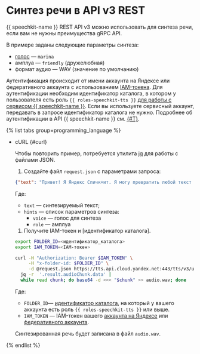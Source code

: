 # Синтез речи в API v3 REST

{{ speechkit-name }} REST API v3 можно использовать для синтеза речи, если вам не нужны преимущества gRPC API. 

В примере заданы следующие параметры синтеза:

* [голос](../voices.md) — `marina`
* амплуа — `friendly` (дружелюбная)
* формат аудио — WAV (значение по умолчанию)

Аутентификация происходит от имени аккаунта на Яндексе или федеративного аккаунта с использованием [IAM-токена](../../../iam/concepts/authorization/iam-token.md). Для аутентификации необходим идентификатор каталога, в котором у пользователя есть роль `{{ roles-speechkit-tts }}` [для работы с сервисом {{ speechkit-name }}](../../security/index.md). Если вы используете сервисный аккаунт, передавать в запросе идентификатор каталога не нужно. Подробнее об аутентификации в API {{ speechkit-name }} см. [{#T}](../../concepts/auth.md).

{% list tabs group=programming_language %}

- cURL {#curl}

  Чтобы повторить пример, потребуется утилита [jq](https://github.com/jqlang/jq) для работы с файлами JSON.

  1. Создайте файл `request.json` с параметрами запроса:

    ```json
    {"text": "Привет! Я Яндекс Спичк+ит. Я могу превратить любой текст в речь. Теперь и в+ы - можете!", "hints": [{"voice": "marina"}, {"role": "friendly"}]}
    ```

    Где:
    * `text` — синтезируемый текст;
    * `hints` — список параметров синтеза:
        * `voice` — голос для синтеза
        * `role` — амплуа


  1. Получите IAM-токен  и [идентификатор каталога]. 
    
    ```bash
    export FOLDER_ID=<идентификатор_каталога>
    export IAM_TOKEN=<IAM-токен>

    curl -H "Authorization: Bearer $IAM_TOKEN" \
         -H "x-folder-id: $FOLDER_ID" \
         -d @request.json https://tts.api.cloud.yandex.net:443/tts/v3/utteranceSynthesis | 
      jq -r  '.result.audioChunk.data' | 
      while read chunk; do base64 -d <<< "$chunk" >> audio.wav; done
    ```

    Где: 
    * `FOLDER_ID`— [идентификатор каталога](../../../resource-manager/operations/folder/get-id.md), на который у вашего аккаунта есть роль `{{ roles-speechkit-tts }}` или выше.
    * `IAM_TOKEN` — IAM-токен вашего [аккаунта на Яндексе](../../../iam/operations/iam-token/create.md) или [федеративного аккаунта](../../../iam/operations/iam-token/create-for-federation.md).
    

    Синтезированная речь будет записана в файл `audio.wav`.

{% endlist %}